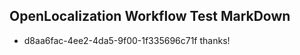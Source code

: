 ## OpenLocalization Workflow Test MarkDown
* d8aa6fac-4ee2-4da5-9f00-1f335696c71f thanks!

<!--HONumber=Jul16_HO5-->


